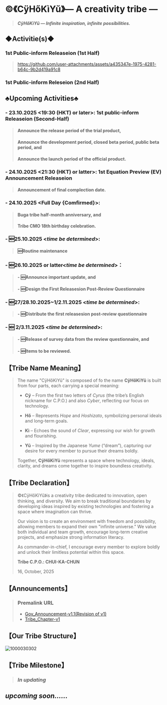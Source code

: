 # ©️《CÿHőKìYŭ》— A creativity tribe —
> _**CÿHőKìYŭ — Infinite inspiration, infinite possibilities.**_
## ◆Activitie(s)◆
### 1st Public-inform Releaseion (1st Half)
> https://github.com/user-attachments/assets/a435347e-1975-4281-b64c-9b2d419a91c8
### 1st Public-inform Releseion (2nd Half)
> 
## ♣︎Upcoming Activities♣︎
### - 23.10.2025 <**19:30 (HKT) or later**>: 1st public-inform Releaseion (Second-Half)
> #### Announce the release period of the trial product,
> #### Announce the development period, closed beta period, public beta period, and
> #### Announce the launch period of the official product.
### - 24.10.2025 <**21:30 (HKT) or latter**>: 1st Equation Preview (EV) Announcement Releaseion
> #### Announcement of final complection date.
### - 24.10.2025 <**Full Day** {Comfirmed}>:
> #### Buga tribe half-month anniversary, and
> #### Tribe CMO 18th birthday celebration.
### - 🆕️25.10.2025 <_time be determined_>:
> #### 🆕️Routine maintenance
### - 🆕️26.10.2025 or latter<_time be determined_>：
> #### - 🆕️Announce important update, and
> #### - 🆕️Design the First Releasesion Post-Review Questionnaire
### - 🆕️27/28.10.2025~1/2.11.2025 <_time be determined_>:
> #### - 🆕️Distribute the first releasesion post-review questionnaire
### - 🆕️ 2/3.11.2025 <_time be determined_>:
> #### - 🆕️Release of survey data from the review questionnaire, and
> #### - 🆕️Items to be reviewed.
## 【Tribe Name Meaning】
> The name "CÿHőKìYŭ" is composed of fo the name **CÿHőKìYŭ** is built from four parts, each carrying a special meaning:
> - **Cÿ** – From the first two letters of *Cyrus* (the tribe’s English nickname for C.P.O.) and also *Cyber*, reflecting our focus on technology.
> 
> - **Hő** – Represents *Hope* and *Hoshizato*, symbolizing personal ideals and long-term goals.
>
> - **Kì** – Echoes the sound of *Clear*, expressing our wish for growth and flourishing.
> 
> - **Yŭ** – Inspired by the Japanese *Yume* (“dream”), capturing our desire for every member to pursue their dreams boldly.
> 
> Together, **CÿHőKìYŭ** represents a space where technology, ideals, clarity, and dreams come together to inspire boundless creativity.  
## 【Tribe Declaration】
> ©️《CÿHőKìYŭ》is a creativity tribe dedicated to innovation, open thinking, and diversity. We aim to break traditional boundaries by developing ideas inspired by existing technologies and fostering a space where imagination can thrive.
>
> Our vision is to create an environment with freedom and possibility, allowing members to expand their own "infinite universe." We value both individual and team growth, encourage long-term creative projects, and emphasize strong information literacy.
>
> As commander-in-chief, I encourage every member to explore boldly and unlock their limitless potential within this space.
>
> **Tribe C.P.O.: CHUI-KA-CHUN**
>
> 16, October, 2025
## 【Announcements】
> ### Premalink URL
> - [Gov_Announcement-v1.1(Revision of v1)](https://github.com/CHUI-KA-CHUN/-c-CyHoKiYu-/blob/main/GovAnnouncement_v1-1.md)
> - [Tribe_Chapter-v1](https://github.com/CHUI-KA-CHUN/-c-CyHoKiYu-/blob/main/Tribe_Chapter-v1.md)
## 【Our Tribe Structure】
![1000030302](https://github.com/user-attachments/assets/0128b902-0091-4d71-860a-0602d1209a33)
## 【Tribe Milestone】
> ### _In updating_
## _upcoming soon……_
